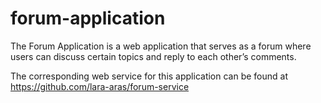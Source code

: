 # forum-application
The Forum Application is a web application that serves as a forum where users can discuss certain topics and reply to each other’s comments.

The corresponding web service for this application can be found at https://github.com/lara-aras/forum-service
